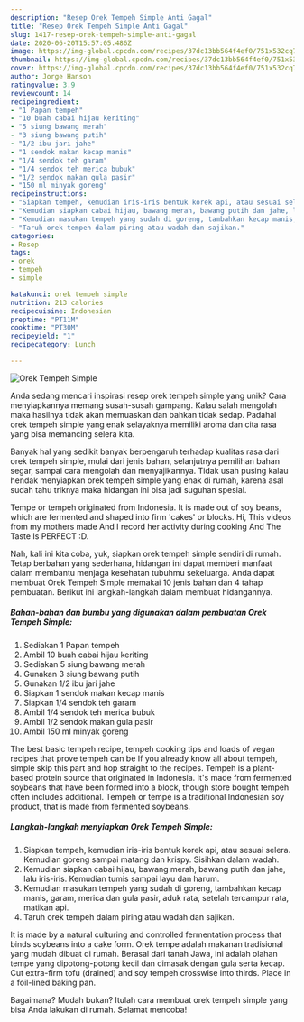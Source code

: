 ```yaml
---
description: "Resep Orek Tempeh Simple Anti Gagal"
title: "Resep Orek Tempeh Simple Anti Gagal"
slug: 1417-resep-orek-tempeh-simple-anti-gagal
date: 2020-06-20T15:57:05.486Z
image: https://img-global.cpcdn.com/recipes/37dc13bb564f4ef0/751x532cq70/orek-tempeh-simple-foto-resep-utama.jpg
thumbnail: https://img-global.cpcdn.com/recipes/37dc13bb564f4ef0/751x532cq70/orek-tempeh-simple-foto-resep-utama.jpg
cover: https://img-global.cpcdn.com/recipes/37dc13bb564f4ef0/751x532cq70/orek-tempeh-simple-foto-resep-utama.jpg
author: Jorge Hanson
ratingvalue: 3.9
reviewcount: 14
recipeingredient:
- "1 Papan tempeh"
- "10 buah cabai hijau keriting"
- "5 siung bawang merah"
- "3 siung bawang putih"
- "1/2 ibu jari jahe"
- "1 sendok makan kecap manis"
- "1/4 sendok teh garam"
- "1/4 sendok teh merica bubuk"
- "1/2 sendok makan gula pasir"
- "150 ml minyak goreng"
recipeinstructions:
- "Siapkan tempeh, kemudian iris-iris bentuk korek api, atau sesuai selera. Kemudian goreng sampai matang dan krispy. Sisihkan dalam wadah."
- "Kemudian siapkan cabai hijau, bawang merah, bawang putih dan jahe, lalu iris-iris. Kemudian tumis sampai layu dan harum."
- "Kemudian masukan tempeh yang sudah di goreng, tambahkan kecap manis, garam, merica dan gula pasir, aduk rata, setelah tercampur rata, matikan api."
- "Taruh orek tempeh dalam piring atau wadah dan sajikan."
categories:
- Resep
tags:
- orek
- tempeh
- simple

katakunci: orek tempeh simple 
nutrition: 213 calories
recipecuisine: Indonesian
preptime: "PT11M"
cooktime: "PT30M"
recipeyield: "1"
recipecategory: Lunch

---
```



![Orek Tempeh Simple](https://img-global.cpcdn.com/recipes/37dc13bb564f4ef0/751x532cq70/orek-tempeh-simple-foto-resep-utama.jpg)

Anda sedang mencari inspirasi resep orek tempeh simple yang unik? Cara menyiapkannya memang susah-susah gampang. Kalau salah mengolah maka hasilnya tidak akan memuaskan dan bahkan tidak sedap. Padahal orek tempeh simple yang enak selayaknya memiliki aroma dan cita rasa yang bisa memancing selera kita.

Banyak hal yang sedikit banyak berpengaruh terhadap kualitas rasa dari orek tempeh simple, mulai dari jenis bahan, selanjutnya pemilihan bahan segar, sampai cara mengolah dan menyajikannya. Tidak usah pusing kalau hendak menyiapkan orek tempeh simple yang enak di rumah, karena asal sudah tahu triknya maka hidangan ini bisa jadi suguhan spesial.

Tempe or tempeh originated from Indonesia. It is made out of soy beans, which are fermented and shaped into firm &#39;cakes&#39; or blocks. Hi, This videos from my mothers made And I record her activity during cooking And The Taste Is PERFECT :D.


Nah, kali ini kita coba, yuk, siapkan orek tempeh simple sendiri di rumah. Tetap berbahan yang sederhana, hidangan ini dapat memberi manfaat dalam membantu menjaga kesehatan tubuhmu sekeluarga. Anda dapat membuat Orek Tempeh Simple memakai 10 jenis bahan dan 4 tahap pembuatan. Berikut ini langkah-langkah dalam membuat hidangannya.

<!--inarticleads1-->

##### Bahan-bahan dan bumbu yang digunakan dalam pembuatan Orek Tempeh Simple:

1. Sediakan 1 Papan tempeh
1. Ambil 10 buah cabai hijau keriting
1. Sediakan 5 siung bawang merah
1. Gunakan 3 siung bawang putih
1. Gunakan 1/2 ibu jari jahe
1. Siapkan 1 sendok makan kecap manis
1. Siapkan 1/4 sendok teh garam
1. Ambil 1/4 sendok teh merica bubuk
1. Ambil 1/2 sendok makan gula pasir
1. Ambil 150 ml minyak goreng


The best basic tempeh recipe, tempeh cooking tips and loads of vegan recipes that prove tempeh can be If you already know all about tempeh, simple skip this part and hop straight to the recipes. Tempeh is a plant-based protein source that originated in Indonesia. It&#39;s made from fermented soybeans that have been formed into a block, though store bought tempeh often includes additional. Tempeh or tempe is a traditional Indonesian soy product, that is made from fermented soybeans. 

<!--inarticleads2-->

##### Langkah-langkah menyiapkan Orek Tempeh Simple:

1. Siapkan tempeh, kemudian iris-iris bentuk korek api, atau sesuai selera. Kemudian goreng sampai matang dan krispy. Sisihkan dalam wadah.
1. Kemudian siapkan cabai hijau, bawang merah, bawang putih dan jahe, lalu iris-iris. Kemudian tumis sampai layu dan harum.
1. Kemudian masukan tempeh yang sudah di goreng, tambahkan kecap manis, garam, merica dan gula pasir, aduk rata, setelah tercampur rata, matikan api.
1. Taruh orek tempeh dalam piring atau wadah dan sajikan.


It is made by a natural culturing and controlled fermentation process that binds soybeans into a cake form. Orek tempe adalah makanan tradisional yang mudah dibuat di rumah. Berasal dari tanah Jawa, ini adalah olahan tempe yang dipotong-potong kecil dan dimasak dengan gula serta kecap. Cut extra-firm tofu (drained) and soy tempeh crosswise into thirds. Place in a foil-lined baking pan. 

Bagaimana? Mudah bukan? Itulah cara membuat orek tempeh simple yang bisa Anda lakukan di rumah. Selamat mencoba!
